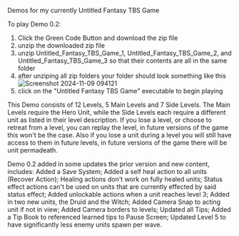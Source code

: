 Demos for my currently Untitled Fantasy TBS Game

To play Demo 0.2:
1) Click the Green Code Button and download the zip file
2) unzip the downloaded zip file
3) unzip Untitled_Fantasy_TBS_Game_1, Untitled_Fantasy_TBS_Game_2, and Untitled_Fantasy_TBS_Game_3 so that their contents are all in the same folder
4) after unziping all zip folders your folder should look something like this
![Screenshot 2024-11-09 094121](https://github.com/user-attachments/assets/518ba823-db6d-410d-b7d1-f4c47c6074ed)
5) click on the "Untitled Fantasy TBS Game" executable to begin playing

This Demo consists of 12 Levels, 5 Main Levels and 7 Side Levels. The Main Levels require the Hero Unit, while the Side Levels each require a different unit as listed in their level description. If you lose a level, or choose to retreat from a level, you can replay the level, in future versions of the game this won't be the case. Also if you lose a unit during a level you will still have access to them in future levels, in future versions of the game there will be unit permadeath.

Demo 0.2 added in some updates the prior version and new content, includes: Added a Save System; Added a self heal action to all units (Recover Action); Healing actions don't work on fully healed units; Status effect actions can't be used on units that are currently effected by said status effect; Added unlockable actions when a unit reaches level 3; Added in two new units, the Druid and the Witch; Added Camera Snap to acting unit if not in view; Added Camera borders to levels; Updated all Tips; Added a Tip Book to referenced learned tips to Pause Screen; Updated Level 5 to have significantly less enemy units spawn per wave. 
